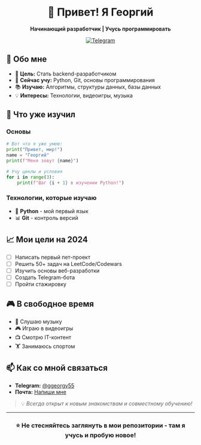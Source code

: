 <div align="center">

# 👋 Привет! Я Георгий

**Начинающий разработчик | Учусь программировать**

[![Telegram](https://img.shields.io/badge/Telegram-Написать_мне-2CA5E0?style=flat&logo=telegram)](https://t.me/Georgycoder)

</div>

## 🚀 Обо мне

- 🎯 **Цель:** Стать backend-разработчиком
- 🌱 **Сейчас учу:** Python, Git, основы программирования
- 📚 **Изучаю:** Алгоритмы, структуры данных, базы данных
- 💡 **Интересы:** Технологии, видеоигры, музыка

## 📖 Что уже изучил

### **Основы**
```python
# Вот что я уже умею:
print("Привет, мир!")
name = "Георгий"
print(f"Меня зовут {name}")

# Учу циклы и условия
for i in range(3):
    print(f"Шаг {i + 1} в изучении Python!")
```

### **Технологии, которые изучаю**

- 🐍 **Python** - мой первый язык
- 📊 **Git** - контроль версий

## 📈 Мои цели на 2024

- [ ] Написать первый пет-проект
- [ ] Решить 50+ задач на LeetCode/Codewars
- [ ] Изучить основы веб-разработки
- [ ] Создать Telegram-бота
- [ ] Пройти стажировку

## 🎮 В свободное время

- 🎵 Слушаю музыку
- 🎮 Играю в видеоигры
- 📺 Смотрю IT-контент
- 🏋️ Занимаюсь спортом

## 📫 Как со мной связаться

- **Telegram:** [@ggeorgy55](https://t.me/ggeorgy55)
- **Почта:** [Напиши мне](mailto:avsanovg@gmail.com)

> 💡 *Всегда открыт к новым знакомствам и совместному обучению!*

---

<div align="center">

### ⭐ Не стесняйтесь заглянуть в мои репозитории - там я учусь и пробую новое!

</div>

